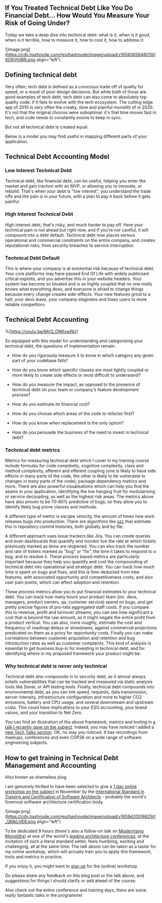 ## If You Treated Technical Debt Like You Do Financial Debt... How Would You Measure Your Risk of Going Under?

Today we take a deep dive into technical debt: what is it, when is it good, when is it terrible, how to measure it, how to cost it, how to address it.

![image.png](https://cdn.hashnode.com/res/hashnode/image/upload/v1658365848019/lXG6VHiRN.png align="left")


## Defining technical debt

Very often, tech debt is defined as a conscious trade off of quality for speed, or a result of poor design decisions. But while both of those are good examples of tech debt, tech debt can also come to absolutely top quality code: if it fails to evolve with the tech ecosystem. The cutting edge app of 2010 is very often the creaky, slow and plainful monolith of in 2020. It's not that the original choices were suboptimal: it's that time moves fast in tech, and code needs to constantly evolve to keep in sync. 

But not all technical debt is created equal. 

Below is a model you may find useful in mapping different parts of your application.


## Technical Debt Accounting Model

### Low Interest Technical Debt

Technical debt, like financial debt, can be useful, helping you enter the market and gain traction with an MVP, or allowing you to innovate, or rebuild. That's when your debt is "low interest", you understand the trade offs and the pain is in your future, with a plan to pay it back before it gets painful.

### High Interest Technical Debt

High interest debt, that's risky, and much harder to pay off. Here your technical pain is not ahead but right now, and if you're nor careful, it will compound into a debt default. Technical debt now places serious operational and commercial constraints on the entire company, and creates reputational risks, from security breaches to service interruption.

### Technical Debt Default

This is where your company is at existential risk because of technical debt. Your core platforms may have passed End Of Life with widely publicised critical exploits, and you advertise this in your website headers. Your system has become so bloated and is so highly coupled that no one really knows what everything does, and everyone is afraid to change things because every change creates side-effects. Your new features grind to a halt, your devs leave, your company stagnates and loses users to more reliable competitors.

## Technical Debt Accounting

%[https://youtu.be/McO_ONKxwNU]

So equipped with this model for understanding and categorising your technical debt, the questions of implementation remain:

- How do you rigorously measure it to know in which category any given part of your codebase falls? 

- How do you know which specific classes are most tightly coupled or more likely to create side effects or most difficult to understand? 

- How do you measure the impact, as opposed to the presence of technical debt on your team or company's feature development process? 

- How do you estimate its financial cost? 

- How do you choose which areas of the code to refactor first? 

- How do you know when replacement is the only option?

- How do you persuade the business of the need to invest in technical debt?


### Technical debt metrics

Metrics for measuring technical debt which I cover in my training course include formulas for code complexity, cognitive complexity, class and method complexity, afferent and efferent coupling (one is likely to have side effects in many parts of the code, the other is likely to be vulnerable to changes in many parts of the code); package dependency metrics and more. There are also powerful visualisations which can help you find the seams in your application, identifying the low hanging fruit for modularising or service decoupling, as well as the highest risk areas. The metrics above have also proven to be 70-80% predictive of bugs, so they allow you to identify likely bug prone classes and methods.

A different type of metric is escape velocity, the amount of times new work releases bugs into production. There are algorithms like [szz](https://github.com/topics/szz-algorithm) that estimate this in repository commit histories, both globally and by file.

A different approach uses issue trackers like Jira. You can create queries and even dashboards that quantify and monitor live the rate at which tickets previously marked as done are reopened. You can also track the number and rate of tickets marked as "bug" or "fix", the time it takes to respond to a bug, and to resolve it. These process based metrics are particularly important because they help you quantify and cost the compounding of technical debt into operational and strategic debt. You can track how much time is spent on bugs and fixes, and this is time deducted from new features, with associated opportunity and competitiveness costs, and also user pain points, which can affect adoption and retention.

These process metrics allow you to put financial estimates to your technical debt. You can track how many hours your product team (inc. devs, managers, product owners, qa, customer service) spend on bugs, and get pretty precise figures of pro-rata aggregated staff costs. If you compare this to revenue, profit and turnover streams, you can see how significant a cost that is beyond the raw amount, as it might negate the entire profit from a product vertical. You can also, more roughly, estimate the cost and frequency of roadmap delays or slowdowns, against commercial projections predicated on them as a proxy for opportunity costs. Finally you can make correlations between customer acquisition and retention and bug introduction rates as well as customer complaints. This kind of analysis is essential to get business buy-in for investing in technical debt, and for identifying where in my proposed framework your product might be.

### Why technical debt is never only technical

Technical debt also compounds in to security debt, as it almost always entails vulnerabilities that can be tracked and measured via static analysis tools like Sonar, or API testing tools. Finally, technical debt compounds into environmental debt, as you can link speed, requests, data transmission, server intensity, infrastructure configuration and more to higher CO2 emissions, battery and CPU usage, and several downstream and upstream costs. This could have implications to your ESG accounting, your brand values, and your transition to Net Zero.

You can find an illustration of the above framework, metrics and tooling in [a talk I recently gave on the subject](https://ismaelvelasco.dev/technical-debt-the-good-the-bad-and-the-costly).   Indeed, you may have noticed I added a [new Tech Talks section](https://ismaelvelasco.dev/tech-talks). OK, no way you noticed. It has recordings from meetups, conferences and even COP26 on a wide range of software engineering subjects. 

## How to get training in Technical Debt Management and Accounting

Also known as shameless plug.

I am genuinely thrilled to have been selected to give a [1 day online workshop on the subject](https://conferences.isaqb.org/software-architecture-gathering/full-program/#advanced-technical-debt-management-the-good-the-bad-and-the-costly) in November by the [International Standard in Training and Certification of Software Architects]((https://isaqb.org/)) - probably the world's foremost software architecture certification body.  

![image.png](https://cdn.hashnode.com/res/hashnode/image/upload/v1658420516629/l_QMkLHE8.png align="left")

To be dedicated 9 hours (there's also a follow-on talk on [Modernising Monoliths](https://conferences.isaqb.org/full-program/#modernizing-monoliths-principles-patterns-risks-and-roadmaps)) at one of the world's [leading architecture conferences](https://conferences.isaqb.org/software-architecture-gathering/), at the invitation of such a literal standard setter, feels humbling, exciting and challenging, all at the same time.  The talk above can be taken as a taster for my online workshop, which will actually train you to apply this framework, tools and metrics in practice.


If you enjoy it, you might want to [sign up](https://conferences.isaqb.org/software-architecture-gathering/tickets/) for the (online) workshop. 

Do please share any feedback on this blog post or the talk above, and suggestions for things I should clarify or add ahead of the course. 

Also check out the entire conference and training days, there are some really fantastic talks in the programme!
